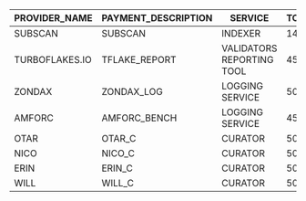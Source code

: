 |PROVIDER_NAME     |PAYMENT_DESCRIPTION     |SERVICE     |TOTAL_QUARTERLY|PAYMENT_ADDRESS|
|------------------|------------------|------------------|---------------|---------------|
|SUBSCAN           |SUBSCAN           |INDEXER           |14495          |13UVJyLnbVp9RBZYFwHZ1tWeh4QJH6AqL7w4CTLmQA9DrCNH|
|TURBOFLAKES.IO             |TFLAKE_REPORT           |VALIDATORS REPORTING TOOL           |450          |15XG22uwqzdqWuBV91zBEfdgZ9UK9eCff4sTBHH6hTvLQKAi|
|ZONDAX            |ZONDAX_LOG           |LOGGING SERVICE           |5000          |1fN87Fgj5BUhezFgbLiGbXTMrBVggnmYBX9anzMBky8KaJ5|
|AMFORC            |AMFORC_BENCH           |LOGGING SERVICE           |450          |1eGtATyy4ayn77dsrhdW8N3Vs1yjqjzJcintksNmScqy31j|
|OTAR            |OTAR_C           |CURATOR           |500          |14z2CnmqMX2kcWGp5VT68sovjKXZipjkNUPtaMMnz6cjXW3q|
|NICO            |NICO_C           |CURATOR           |500          |15MtHao26a7zZu4nyeqCo8Jftq2KvMV4y6fQ6evszTBxv5JN|
|ERIN            |ERIN_C           |CURATOR           |500          |1erinozp829iWKdSTeik8TWjtnU4DCX4WntDwdiwN5mMjWH|
|WILL            |WILL_C           |CURATOR           |500          |12WLEg326iCERNyUMU29juvuP16W9dE4nfCtNm32SMD4dTHS|